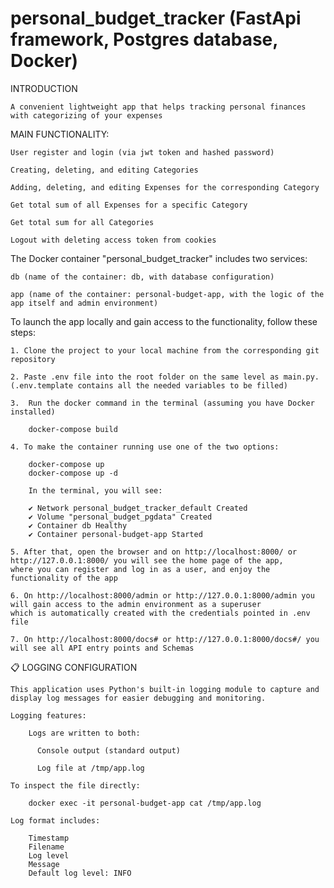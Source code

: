 # personal_budget_tracker (FastApi framework, Postgres database, Docker)

INTRODUCTION

	A convenient lightweight app that helps tracking personal finances with categorizing of your expenses

MAIN FUNCTIONALITY:

	User register and login (via jwt token and hashed password)

	Creating, deleting, and editing Categories

	Adding, deleting, and editing Expenses for the corresponding Category

	Get total sum of all Expenses for a specific Category

	Get total sum for all Categories

	Logout with deleting access token from cookies

The Docker container "personal_budget_tracker" includes two services:

	db (name of the container: db, with database configuration)

	app (name of the container: personal-budget-app, with the logic of the app itself and admin environment)

To launch the app locally and gain access to the functionality, follow these steps:

	1. Clone the project to your local machine from the corresponding git repository

	2. Paste .env file into the root folder on the same level as main.py.
	(.env.template contains all the needed variables to be filled)

	3.  Run the docker command in the terminal (assuming you have Docker installed)

		docker-compose build

	4. To make the container running use one of the two options:
 
		docker-compose up
		docker-compose up -d

		In the terminal, you will see:

 		✔ Network personal_budget_tracker_default Created
 		✔ Volume "personal_budget_pgdata" Created
		✔ Container db Healthy
 		✔ Container personal-budget-app Started

 	5. After that, open the browser and on http://localhost:8000/ or http://127.0.0.1:8000/ you will see the home page of the app,
  	where you can register and log in as a user, and enjoy the functionality of the app
 
 	6. On http://localhost:8000/admin or http://127.0.0.1:8000/admin you will gain access to the admin environment as a superuser
  	which is automatically created with the credentials pointed in .env file

 	7. On http://localhost:8000/docs# or http://127.0.0.1:8000/docs#/ you will see all API entry points and Schemas

📋 LOGGING CONFIGURATION

	This application uses Python's built-in logging module to capture and display log messages for easier debugging and monitoring.

	Logging features:

		Logs are written to both:

		  Console output (standard output)

		  Log file at /tmp/app.log
 
	To inspect the file directly:
 
		docker exec -it personal-budget-app cat /tmp/app.log

	Log format includes:

		Timestamp
		Filename
		Log level
		Message
		Default log level: INFO
